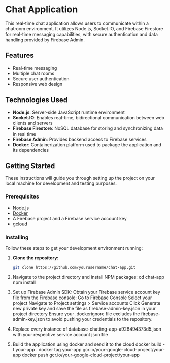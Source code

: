 # Chat Application

This real-time chat application allows users to communicate within a chatroom environment. It utilizes Node.js, Socket.IO, and Firebase Firestore for real-time messaging capabilities, with secure authentication and data handling provided by Firebase Admin.

## Features

- Real-time messaging
- Multiple chat rooms
- Secure user authentication
- Responsive web design

## Technologies Used

- **Node.js**: Server-side JavaScript runtime environment
- **Socket.IO**: Enables real-time, bidirectional communication between web clients and servers
- **Firebase Firestore**: NoSQL database for storing and synchronizing data in real time
- **Firebase Admin**: Provides backend access to Firebase services
- **Docker**: Containerization platform used to package the application and its dependencies

## Getting Started

These instructions will guide you through setting up the project on your local machine for development and testing purposes.

### Prerequisites

- [Node.js](https://nodejs.org/)
- [Docker](https://www.docker.com/products/docker-desktop)
- A Firebase project and a Firebase service account key
- [gcloud](https://cloud.google.com/sdk/docs/install)

### Installing

Follow these steps to get your development environment running:

1. **Clone the repository:**
   ```bash
   git clone https://github.com/yourusername/chat-app.git

2. Navigate to the project directory and install NPM packages:
   cd chat-app
   npm install

3. Set up Firebase Admin SDK:
   Obtain your Firebase service account key file from the Firebase console:
      Go to Firebase Console
      Select your project
      Navigate to Project settings > Service accounts
      Click Generate new private key and save the file as firebase-admin-key.json in your project directory
   Ensure your .dockerignore file excludes the firebase-admin-key.json to avoid pushing your credentials to the repository.

4. Replace every instance of database-chatting-app-a928494373d5.json with your respective service account json file

5. Build the application using docker and send it to the cloud
   docker build -t your-app .
   docker tag your-app gcr.io/your-google-cloud-project/your-app
   docker push gcr.io/your-google-cloud-project/your-app



